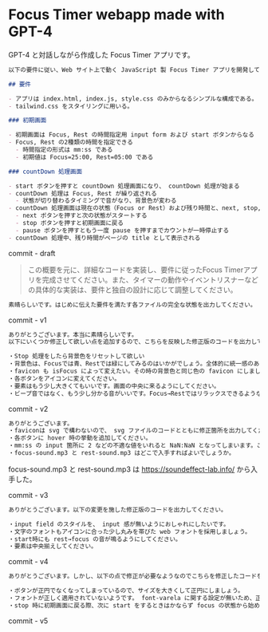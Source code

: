 # Focus Timer webapp made with GPT-4

GPT-4 と対話しながら作成した Focus Timer アプリです。

```prompt.md
以下の要件に従い、Web サイト上で動く JavaScript 製 Focus Timer アプリを開発してください。

## 要件

- アプリは index.html, index.js, style.css のみからなるシンプルな構成である。
- tailwind.css をスタイリングに用いる。

### 初期画面

- 初期画面は Focus, Rest の時間指定用 input form および start ボタンからなる
- Focus, Rest の2種類の時間を指定できる
  - 時間指定の形式は mm:ss である
  - 初期値は Focus=25:00, Rest=05:00 である

### countDown 処理画面

- start ボタンを押すと countDown 処理画面になり、 countDown 処理が始まる
- countDown 処理は Focus, Rest が繰り返される
  - 状態が切り替わるタイミングで音がなり、背景色が変わる
- countDown 処理画面は現在の状態（Focus or Rest）および残り時間と、next, stop, pause ボタンからなる（これらは display: none; となっていたものが表示され、代わりに初期画面の要素が display: none; となる）
  - next ボタンを押すと次の状態がスタートする
  - stop ボタンを押すと初期画面に戻る
  - pause ボタンを押すともう一度 pause を押すまでカウントが一時停止する
- countDown 処理中、残り時間がページの title として表示される
```

commit - draft

> この概要を元に、詳細なコードを実装し、要件に従ったFocus Timerアプリを完成させてください。また、タイマーの動作やイベントリスナーなどの具体的な実装は、要件と独自の設計に応じて調整してください。

```prompt.md
素晴らしいです。はじめに伝えた要件を満たす各ファイルの完全な状態を出力してください。
```

commit - v1

```prompt.md
ありがとうございます。本当に素晴らしいです。
以下にいくつか修正して欲しい点を追加するので、こちらを反映した修正版のコードを出力してください。

・Stop 処理をしたら背景色をリセットして欲しい
・背景色は、Focusでは青、Restでは緑にしてみるのはいかがでしょう。全体的に統一感のある配色にしてください。
・favicon も isFocus によって変えたい。その時の背景色と同じ色の favicon にしましょう。
・各ボタンをアイコンに変えてください。
・要素はもう少し大きくてもいいです。画面の中央に来るようにしてください。
・ビープ音ではなく、もう少し分かる音がいいです。Focus→Restではリラックスできるような、Rest→Focusでは切り替えて集中できるような音がいいです。
```

commit - v2

```prompt.md
ありがとうございます。
・faviconは svg で構わないので、 svg ファイルのコードとともに修正箇所を出力してください。
・各ボタンに hover 時の挙動を追加してください。
・mm:ss の input 箇所に 2 などの不適な値をいれると NaN:NaN となってしまいます。これを修正するため、 : 箇所の前後で input を2つに分けましょう。また、それぞれの input 箇所にもスタイルを追加してください。
・focus-sound.mp3 と rest-sound.mp3 はどこで入手すればよいでしょうか。
```

focus-sound.mp3 と rest-sound.mp3 は https://soundeffect-lab.info/ から入手した。

commit - v3

```prompt.md
ありがとうございます。以下の変更を施した修正版のコードを出力してください。

・input field のスタイルを、 input 感が無いようにおしゃれにしたいです。
・文字のフォントもアイコンに合った少し丸みを帯びた web フォントを採用しましょう。
・start時にも rest→focus の音が鳴るようにしてください。
・要素は中央揃えしてください。
```

commit - v4

```prompt.md
ありがとうございます。しかし、以下の点で修正が必要なようなのでこちらを修正したコードを出力してください。

・ボタンが正円でなくなってしまっているので、サイズを大きくして正円にしましょう。
・フォントが正しく適用されていないようです。 font-varela に関する設定が無いため、正しく適用されていないようです。Poppinsなどはいかがでしょうか。
・stop 時に初期画面に戻る際、次に start をするときはかならず focus の状態から始めたいです。
```

commit - v5
